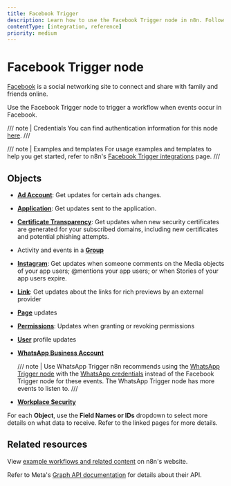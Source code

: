 ```yaml
---
title: Facebook Trigger
description: Learn how to use the Facebook Trigger node in n8n. Follow technical documentation to integrate Facebook Trigger node into your workflows.
contentType: [integration, reference]
priority: medium
---
```


# Facebook Trigger node

[Facebook](https://www.facebook.com/) is a social networking site to connect and share with family and friends online.

Use the Facebook Trigger node to trigger a workflow when events occur in Facebook.

/// note | Credentials
You can find authentication information for this node [here](/integrations/builtin/credentials/facebookapp.md).
///

///  note  | Examples and templates
For usage examples and templates to help you get started, refer to n8n's [Facebook Trigger integrations](https://n8n.io/integrations/facebook-trigger/) page.
///

## Objects

- [**Ad Account**](/integrations/builtin/trigger-nodes/n8n-nodes-base.facebooktrigger/ad-account.md): Get updates for certain ads changes.
- [**Application**](/integrations/builtin/trigger-nodes/n8n-nodes-base.facebooktrigger/application.md): Get updates sent to the application.
- [**Certificate Transparency**](/integrations/builtin/trigger-nodes/n8n-nodes-base.facebooktrigger/certificate-transparency.md): Get updates when new security certificates are generated for your subscribed domains, including new certificates and potential phishing attempts.
- Activity and events in a [**Group**](/integrations/builtin/trigger-nodes/n8n-nodes-base.facebooktrigger/group.md)
- [**Instagram**](/integrations/builtin/trigger-nodes/n8n-nodes-base.facebooktrigger/instagram.md): Get updates when someone comments on the Media objects of your app users; @mentions your app users; or when Stories of your app users expire.
- [**Link**](/integrations/builtin/trigger-nodes/n8n-nodes-base.facebooktrigger/link.md): Get updates about the links for rich previews by an external provider
- [**Page**](/integrations/builtin/trigger-nodes/n8n-nodes-base.facebooktrigger/page.md) updates
- [**Permissions**](/integrations/builtin/trigger-nodes/n8n-nodes-base.facebooktrigger/permissions.md): Updates when granting or revoking permissions
- [**User**](/integrations/builtin/trigger-nodes/n8n-nodes-base.facebooktrigger/user.md) profile updates
- [**WhatsApp Business Account**](/integrations/builtin/trigger-nodes/n8n-nodes-base.facebooktrigger/whatsapp.md)
    
    /// note | Use WhatsApp Trigger
    n8n recommends using the [WhatsApp Trigger node](/integrations/builtin/trigger-nodes/n8n-nodes-base.whatsapptrigger.md) with the [WhatsApp credentials](/integrations/builtin/credentials/whatsapp.md) instead of the Facebook Trigger node for these events. The WhatsApp Trigger node has more events to listen to.
    ///

- [**Workplace Security**](/integrations/builtin/trigger-nodes/n8n-nodes-base.facebooktrigger/workplace-security.md)

For each **Object**, use the **Field Names or IDs** dropdown to select more details on what data to receive. Refer to the linked pages for more details.

## Related resources

View [example workflows and related content](https://n8n.io/integrations/facebook-trigger/) on n8n's website.

Refer to Meta's [Graph API documentation](https://developers.facebook.com/docs/graph-api/webhooks/reference) for details about their API.

